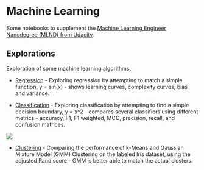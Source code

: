 
# Machine Learning

Some notebooks to supplement the [Machine Learning Engineer Nanodegree (MLND) from Udacity](https://www.udacity.com/course/machine-learning-engineer-nanodegree--nd009).


## Explorations

Exploration of some machine learning algorithms.

* [Regression](Regression/Regression.ipynb) - Exploring regression by attempting
to match a simple function, y = sin(x) - shows learning curves, complexity
curves, bias and variance.

* [Classification](Classification/Classification.ipynb) - Exploring
classification by attempting to find a simple decision boundary, y = x^2 -
compares several classifiers using different metrics - accuracy, F1, F1
weighted, MCC, precision, recall, and confusion matrices.

<img src="screenshots/classification.png" />


* [Clustering](Clustering/Clustering.ipynb) - Comparing the performance of
k-Means and Gaussian Mixture Model (GMM) Clustering on the labeled Iris dataset,
using the adjusted Rand score - GMM is better able to match the actual clusters.


<!-- ## Nanodegree -->
<!-- ### Project 0: [Decision Trees - Surviving the Titanic](Nanodegree/Project\ 0\ Titanic\ Survival/titanic_survival.ipynb) -->
<!-- Building a Decision Tree manually to predict who might survive the Titanic. -->
<!-- ### Project 1: [Regression - Boston Housing Market](Nanodegree/Project\ 1\ Regression.ipynb) -->
<!-- ### Project 2: [Classification - Student Success](Nanodegree/Project\ 2\ Classification.ipynb) -->
<!-- ### Project 3: [Unsupervised Learning - Customer Segments](Nanodegree/Project\ 3\ Unsupervised.ipynb) -->
<!-- ### Project 4: Reinforcement Learning -  -->
<!-- ### Project 5: Capstone -->


<!-- ## Resources -->

<!-- ### Sites -->

<!-- * [Machine Learning Mastery (Jason Brownlee)](http://machinelearningmastery.com/) -->
<!-- * [Data School (Kevin Markham)](http://dataschool.io/) -->
<!-- * [Scikit-Learn Notebooks (Jake Vanderplas)](https://github.com/jakevdp/sklearn_tutorial/tree/master/notebooks) -->
<!-- * [Data Science Notebooks (Donne Martin)](https://github.com/donnemartin/data-science-ipython-notebooks) -->

<!-- ### Nanodegree -->

<!-- * [Are Udacity Nanodegrees worth it?](https://www.quora.com/Are-Udacity-Nanodegrees-worth-it-for-finding-a-job) -->
<!-- * [MLND Slack channel](https://mlnd.slack.com/messages/general/) -->
<!-- * [MLND Wiki](https://github.com/machinelearningnanodegree/MLND/wiki) -->
<!-- * [MLND Support](mailto:machine-support@udacity.com) -->
<!-- * [MLND File an Issue](https://udacity.zendesk.com/hc/en-us/requests/new) -->

<!-- ### Articles -->

<!-- * http://sebastianraschka.com/blog/2016/model-evaluation-selection-part1.html -->
<!-- * https://www.quora.com/What-is-the-difference-between-L1-and-L2-regularization -->
<!-- * https://www.analyticsvidhya.com/blog/2015/09/naive-bayes-explained/ -->
<!-- * http://machinelearningmastery.com/tactics-to-combat-imbalanced-classes-in-your-machine-learning-dataset/ -->


